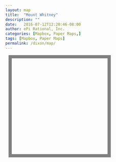 ```yaml
---
layout: map
title:  "Mount Whitney"
description: ""
date:   2016-07-12T12:20:46-08:00
author: ePi Rational, Inc.
categories: [Mapbox, Paper Maps,]
tags: [Mapbox, Paper Maps]
permalink: /dixon/map/
---
```


<style>
#small {
  width:0px;
  height:0px;
  margin-left:0px;
  margin-top:0px;
  border:0px;
}

@media only screen and (min-width: 800px) {
    /* CSS for devices with size > min-width */
    #small {
      width:300px;
      height:300px;
      margin-left:10px;
      margin-top:10px;
      border:10px solid gray;
    }
}
</style>

<div id='map' class='map'></div>
<div id="small" ></div>


<script>

var bounds = [     // WSEN
    [-117.6,32.4], // Southwest coordinates
    [-116.8,33.3]  // Northeast coordinates
];

var map = new mapboxgl.Map({
    container: 'map',
    style: 'mapbox://styles/roblabs/ciomh54ic000kbolza4305pev',
    zoom: 10,
    minZoom: 10,
    center: [-117.050100, 33.157930]
});

map.addControl(new mapboxgl.FullscreenControl());
map.addControl(new mapboxgl.NavigationControl());


var map2 = new mapboxgl.Map({
    container: 'small',
    style: 'mapbox://styles/roblabs/ciomh54ic000kbolza4305pev',
    zoom: 9,
    maxZoom: 9,
    center: [-117.050100, 33.157930],
    maxBounds: bounds,
    attributionControl: false
});

var routeGeojson = {"type":"Feature","properties":{},"geometry":{"coordinates":[[-117.082771,33.027911],[-117.082141,33.023758],[-117.077534,33.021977],[-117.078478,33.022719],[-117.0781,33.031289],[-117.072974,33.044313],[-117.072463,33.052195],[-117.068814,33.062229],[-117.070047,33.075322],[-117.074267,33.084491],[-117.090437,33.101174],[-117.10276,33.122258],[-117.103345,33.125868],[-117.100675,33.128206],[-117.086447,33.132902],[-117.089451,33.139711],[-117.060268,33.151725],[-117.05632,33.151756],[-117.058561,33.156524],[-117.058182,33.161106],[-117.055801,33.162979],[-117.05558,33.165081],[-117.051773,33.166824],[-117.051529,33.163818],[-117.052673,33.162544],[-117.050453,33.161518],[-117.049415,33.159411]],"type":"LineString"}};

map.on('load', function () {

    map.addLayer({
        "id": "route",
        "type": "line",
        "source": {
            "type": "geojson",
            "data":  routeGeojson
        },
        "layout": {
            "line-join": "round",
            "line-cap": "round"
        },
        "paint": {
            "line-color": "#f00",
            "line-width": 4
        }
    }, "road-label-large");  // before()
});

map2.on('load', function () {

    map2.addLayer({
        "id": "route",
        "type": "line",
        "source": {
            "type": "geojson",
            "data":  routeGeojson
        },
        "layout": {
            "line-join": "round",
            "line-cap": "round"
        },
        "paint": {
            "line-color": "#f00",
            "line-width": 4
        }
    });
});


</script>
